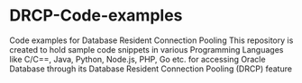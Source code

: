 # DRCP-Code-examples
Code examples for Database Resident Connection Pooling
This repository is created to hold sample code snippets in various Programming Languages like C/C==, Java, Python, Node.js, PHP, Go etc. for accessing Oracle Database through its Database Resident Connection Pooling (DRCP) feature
